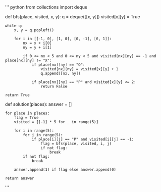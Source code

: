 ''' python
from collections import deque

def bfs(place, visited, x, y):
    q = deque([[x, y]])
    visited[x][y] = True
    
    while q:
        x, y = q.popleft()
        
        for i in [[-1, 0], [1, 0], [0, -1], [0, 1]]:
            nx = x + i[0]
            ny = y + i[1]
            
            if 0 <= nx < 5 and 0 <= ny < 5 and visited[nx][ny] == -1 and place[nx][ny] != "X":
                if place[nx][ny] == "O":
                    visited[nx][ny] = visited[x][y] + 1
                    q.append([nx, ny])

                if place[nx][ny] == "P" and visited[x][y] <= 2:
                    return False
                    
    return True
                
def solution(places):
    answer = []
    
    for place in places:
        flag = True
        visited = [[-1] * 5 for _ in range(5)]
        
        for i in range(5):
            for j in range(5):
                if place[i][j] == "P" and visited[i][j] == -1:
                    flag = bfs(place, visited, i, j)
                    if not flag:
                        break
            if not flag:
                break

        answer.append(1) if flag else answer.append(0)
            
    return answer
'''
